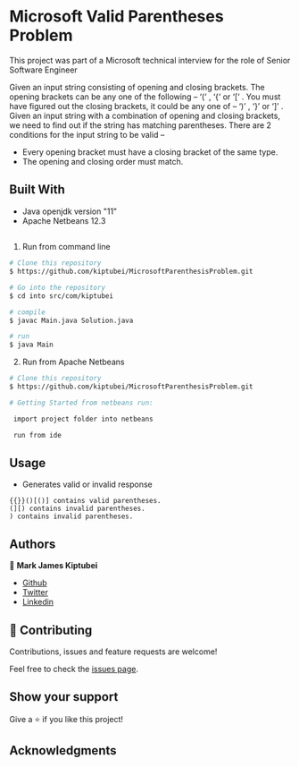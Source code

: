 # Microsoft Valid Parentheses Problem

This project was part of a Microsoft technical interview for the role of Senior Software Engineer

Given an input string consisting of opening and closing brackets. The opening brackets can be any one of the following – ‘(‘ , ‘{‘ or ‘[‘ . You must have figured out the closing brackets, it could be any one of – ‘)’ , ‘}’ or ‘]’ . Given an input string with a combination of opening and closing brackets, we need to find out if the string has matching parentheses. There are 2 conditions for the input string to be valid –

- Every opening bracket must have a closing bracket of the same type.
- The opening and closing order must match.


## Built With

- Java openjdk version "11"
- Apache Netbeans 12.3

## 	

1. Run from command line

```bash
# Clone this repository
$ https://github.com/kiptubei/MicrosoftParenthesisProblem.git

# Go into the repository
$ cd into src/com/kiptubei

# compile
$ javac Main.java Solution.java

# run
$ java Main
```

2. Run from Apache Netbeans

```bash
# Clone this repository
$ https://github.com/kiptubei/MicrosoftParenthesisProblem.git

# Getting Started from netbeans run:

 import project folder into netbeans

 run from ide
```

## Usage

- Generates valid or invalid response
```	
{{}}()[()] contains valid parentheses. 
(][) contains invalid parentheses.
) contains invalid parentheses.
```


## Authors

👤 **Mark James Kiptubei**

- [Github](https://github.com/kiptubei)
- [Twitter](https://twitter.com/mjabei)
- [Linkedin](https://www.linkedin.com/in/kiptubei/)

## 🤝 Contributing

Contributions, issues and feature requests are welcome!

Feel free to check the <a href="https://github.com/kiptubei/MicrosoftParenthesisProblem/issues" target="_blank">issues page</a>.

## Show your support

Give a ⭐️ if you like this project!

## Acknowledgments


